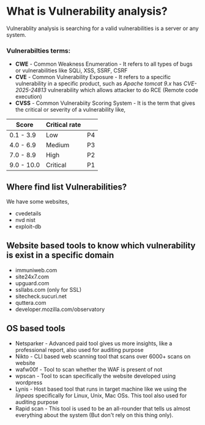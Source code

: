 # What is Vulnerability analysis?

Vulnerablity analysis is searching for a valid vulnerabilities is a server or any system.

### Vulnerabilties terms:

- **CWE** - Common Weakness Enumeration - It refers to all types of bugs or vulnerabilities like SQLi, XSS, SSRF, CSRF
- **CVE** - Common Vulnerability Exposure - It refers to a specific vulnerability in a specific product, such as _Apache tomcat 9.x_ has _CVE-2025-24813_ vulnerability which allows attacker to do RCE (Remote code execution)
- **CVSS** - Common Vulnerabiity Scoring System - It is the term that gives the critical or severity of a vulnerability like,

| Score      | Critical rate |     |
| ---------- | ------------- | --- |
| 0.1 - 3.9  | Low           | P4  |
| 4.0 - 6.9  | Medium        | P3  |
| 7.0 - 8.9  | High          | P2  |
| 9.0 - 10.0 | Critical      | P1  |

## Where find list Vulnerabilities?

We have some websites,

- cvedetails
- nvd nist
- exploit-db

## Website based tools to know which vulnerability is exist in a specific domain

- immuniweb.com
- site24x7.com
- upguard.com
- ssllabs.com (only for SSL)
- sitecheck.sucuri.net
- quttera.com
- developer.mozilla.com/observatory

## OS based tools

- Netsparker - Advanced paid tool gives us more insights, like a professional report, also used for auditing purpose
- Nikto - CLI based web scanning tool that scans over 6000+ scans on website
- wafw00f - Tool to scan whether the WAF is present of not
- wpscan - Tool to scan specifically the website developed using wordpress
- Lynis - Host based tool that runs in target machine like we using the _linpeas_ specifically for Linux, Unix, Mac OSs. This tool also used for auditing purpose
- Rapid scan - This tool is used to be an all-rounder that tells us almost everything about the system (But don't rely on this thing only).
